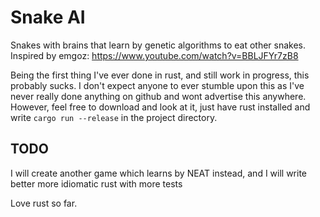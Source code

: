 # Snake AI
Snakes with brains that learn by genetic algorithms to eat other snakes.
Inspired by emgoz: https://www.youtube.com/watch?v=BBLJFYr7zB8

Being the first thing I've ever done in rust, and still work in progress,
this probably sucks. I don't expect anyone to ever stumble upon this as I've
never really done anything on github and wont advertise this anywhere. However,
feel free to download and look at it, just have rust installed and write
`cargo run --release` in the project directory.

## TODO
I will create another game which learns by NEAT instead, and I will write
better more idiomatic rust with more tests

Love rust so far.
